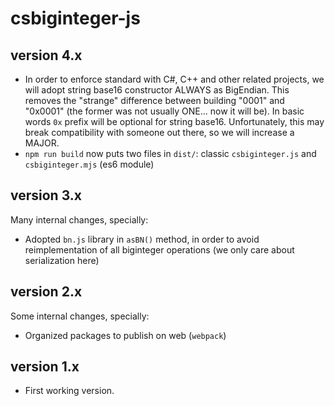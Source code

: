 # csbiginteger-js

## version 4.x

- In order to enforce standard with C#, C++ and other related projects, we will adopt string base16 constructor ALWAYS as BigEndian. This removes the "strange" difference between building "0001" and "0x0001" (the former was not usually ONE... now it will be). In basic words `0x` prefix will be optional for string base16. Unfortunately, this may break compatibility with someone out there, so we will increase a MAJOR.
- `npm run build` now puts two files in `dist/`: classic `csbiginteger.js` and `csbiginteger.mjs` (es6 module)

## version 3.x

Many internal changes, specially:

- Adopted `bn.js` library in `asBN()` method, in order to avoid reimplementation of all biginteger operations (we only care about serialization here)

## version 2.x

Some internal changes, specially:

- Organized packages to publish on web (`webpack`)

## version 1.x

- First working version.
